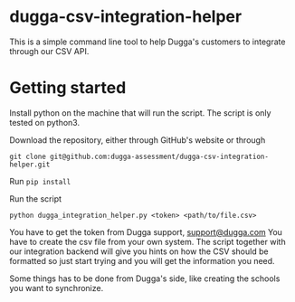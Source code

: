 # dugga-csv-integration-helper

This is a simple command line tool to help Dugga's customers to integrate through our CSV API.

# Getting started
Install python on the machine that will run the script. The script is only tested on python3.

Download the repository, either through GitHub's website or through

`git clone git@github.com:dugga-assessment/dugga-csv-integration-helper.git`

Run `pip install`

Run the script

`python dugga_integration_helper.py <token> <path/to/file.csv>`

You have to get the token from Dugga support, support@dugga.com
You have to create the csv file from your own system. The script together with our integration backend will give you hints on how the CSV should be formatted so just start trying and you will get the information you need.

Some things has to be done from Dugga's side, like creating the schools you want to synchronize.
